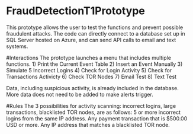 # FraudDetectionT1Prototype
This prototype allows the user to test the functions and prevent possible fraudulent attacks. 
The code can directly connect to a database set up in SQL Server hosted on Azure, and can send API calls to email and text systems.

#Interactions
The prototype launches a menu that includes multiple functions.
    1) Print the Current Event Table
    2) Insert an Event Manually
    3) Simulate 5 Incorrect Logins
    4) Check for Login Activity
    5) Check for Transactions Activicty
    6) Check TOR Nodes
    7) Email Test
    8) Text Test

Data, including suspicious activity, is already included in the database. More data does not need to be added to make alerts trigger.

#Rules
The 3 possibilities for activity scanning: incorrect logins, large transactions, blacklisted TOR nodes, are as follows:
5 or more incorrect logins from the same IP address.
Any payment transaction that is $500.00 USD or more.
Any IP address that matches a blacklisted TOR node.
